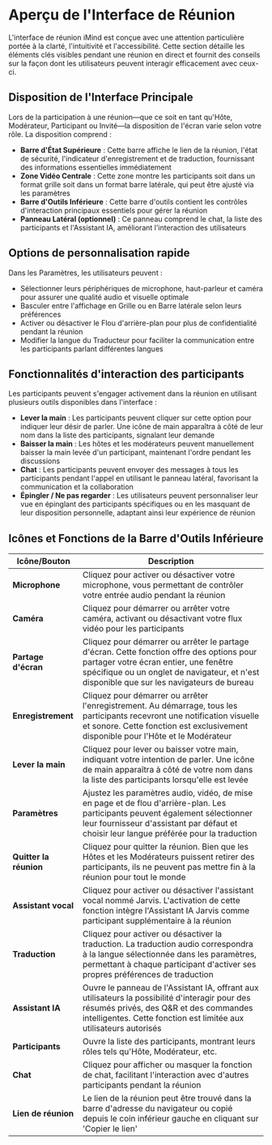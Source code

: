 # Aperçu de l\'Interface de Réunion

L\'interface de réunion iMind est conçue avec une attention particulière portée à la clarté, l\'intuitivité et l\'accessibilité. Cette section détaille les éléments clés visibles pendant une réunion en direct et fournit des conseils sur la façon dont les utilisateurs peuvent interagir efficacement avec ceux-ci.

## Disposition de l'Interface Principale

Lors de la participation à une réunion—que ce soit en tant qu'Hôte, Modérateur, Participant ou Invité—la disposition de l'écran varie selon votre rôle. La disposition comprend :

- **Barre d'État Supérieure** : Cette barre affiche le lien de la réunion, l'état de sécurité, l'indicateur d'enregistrement et de traduction, fournissant des informations essentielles immédiatement
- **Zone Vidéo Centrale** : Cette zone montre les participants soit dans un format grille soit dans un format barre latérale, qui peut être ajusté via les paramètres
- **Barre d'Outils Inférieure** : Cette barre d'outils contient les contrôles d'interaction principaux essentiels pour gérer la réunion
- **Panneau Latéral (optionnel)** : Ce panneau comprend le chat, la liste des participants et l'Assistant IA, améliorant l'interaction des utilisateurs

## Options de personnalisation rapide

Dans les Paramètres, les utilisateurs peuvent :

- Sélectionner leurs périphériques de microphone, haut-parleur et caméra pour assurer une qualité audio et visuelle optimale
- Basculer entre l\'affichage en Grille ou en Barre latérale selon leurs préférences
- Activer ou désactiver le Flou d\'arrière-plan pour plus de confidentialité pendant la réunion
- Modifier la langue du Traducteur pour faciliter la communication entre les participants parlant différentes langues

## Fonctionnalités d\'interaction des participants

Les participants peuvent s\'engager activement dans la réunion en utilisant plusieurs outils disponibles dans l\'interface :

- **Lever la main** : Les participants peuvent cliquer sur cette option pour indiquer leur désir de parler. Une icône de main apparaîtra à côté de leur nom dans la liste des participants, signalant leur demande
- **Baisser la main** : Les hôtes et les modérateurs peuvent manuellement baisser la main levée d\'un participant, maintenant l\'ordre pendant les discussions
- **Chat** : Les participants peuvent envoyer des messages à tous les participants pendant l\'appel en utilisant le panneau latéral, favorisant la communication et la collaboration
- **Épingler / Ne pas regarder** : Les utilisateurs peuvent personnaliser leur vue en épinglant des participants spécifiques ou en les masquant de leur disposition personnelle, adaptant ainsi leur expérience de réunion

## Icônes et Fonctions de la Barre d\'Outils Inférieure

| Icône/Bouton           | Description                                                                                                                                                                                                                        |
| ---------------------- | ---------------------------------------------------------------------------------------------------------------------------------------------------------------------------------------------------------------------------------- |
| **Microphone**         | Cliquez pour activer ou désactiver votre microphone, vous permettant de contrôler votre entrée audio pendant la réunion                                                                                                            |
| **Caméra**             | Cliquez pour démarrer ou arrêter votre caméra, activant ou désactivant votre flux vidéo pour les participants                                                                                                                      |
| **Partage d\'écran**   | Cliquez pour démarrer ou arrêter le partage d\'écran. Cette fonction offre des options pour partager votre écran entier, une fenêtre spécifique ou un onglet de navigateur, et n\'est disponible que sur les navigateurs de bureau |
| **Enregistrement**     | Cliquez pour démarrer ou arrêter l\'enregistrement. Au démarrage, tous les participants recevront une notification visuelle et sonore. Cette fonction est exclusivement disponible pour l\'Hôte et le Modérateur                   |
| **Lever la main**      | Cliquez pour lever ou baisser votre main, indiquant votre intention de parler. Une icône de main apparaîtra à côté de votre nom dans la liste des participants lorsqu\'elle est levée                                              |
| **Paramètres**         | Ajustez les paramètres audio, vidéo, de mise en page et de flou d\'arrière-plan. Les participants peuvent également sélectionner leur fournisseur d\'assistant par défaut et choisir leur langue préférée pour la traduction       |
| **Quitter la réunion** | Cliquez pour quitter la réunion. Bien que les Hôtes et les Modérateurs puissent retirer des participants, ils ne peuvent pas mettre fin à la réunion pour tout le monde                                                            |
| **Assistant vocal**    | Cliquez pour activer ou désactiver l\'assistant vocal nommé Jarvis. L\'activation de cette fonction intègre l\'Assistant IA Jarvis comme participant supplémentaire à la réunion                                                   |
| **Traduction**         | Cliquez pour activer ou désactiver la traduction. La traduction audio correspondra à la langue sélectionnée dans les paramètres, permettant à chaque participant d\'activer ses propres préférences de traduction                  |
| **Assistant IA**       | Ouvre le panneau de l\'Assistant IA, offrant aux utilisateurs la possibilité d\'interagir pour des résumés privés, des Q&R et des commandes intelligentes. Cette fonction est limitée aux utilisateurs autorisés                   |
| **Participants**       | Ouvre la liste des participants, montrant leurs rôles tels qu\'Hôte, Modérateur, etc.                                                                                                                                              |
| **Chat**               | Cliquez pour afficher ou masquer la fonction de chat, facilitant l\'interaction avec d\'autres participants pendant la réunion                                                                                                     |
| **Lien de réunion**    | Le lien de la réunion peut être trouvé dans la barre d\'adresse du navigateur ou copié depuis le coin inférieur gauche en cliquant sur \'Copier le lien\'                                                                          |
